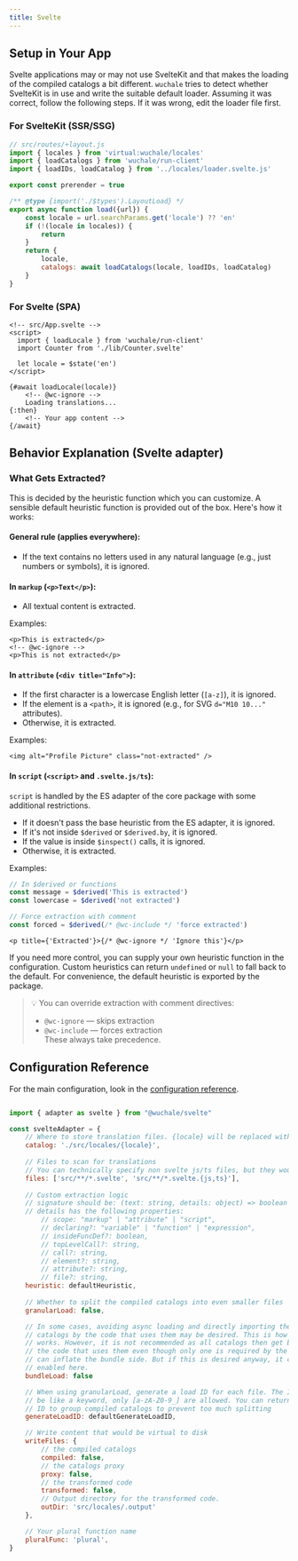 ```yaml
---
title: Svelte
---
```


## Setup in Your App

Svelte applications may or may not use SvelteKit and that makes the loading of
the compiled catalogs a bit different. `wuchale` tries to detect whether
SvelteKit is in use and write the suitable default loader. Assuming it was
correct, follow the following steps. If it was wrong, edit the loader file
first.

### For SvelteKit (SSR/SSG)

```javascript
// src/routes/+layout.js
import { locales } from 'virtual:wuchale/locales'
import { loadCatalogs } from 'wuchale/run-client'
import { loadIDs, loadCatalog } from '../locales/loader.svelte.js'

export const prerender = true

/** @type {import('./$types').LayoutLoad} */
export async function load({url}) {
    const locale = url.searchParams.get('locale') ?? 'en'
    if (!(locale in locales)) {
        return
    }
    return {
        locale,
        catalogs: await loadCatalogs(locale, loadIDs, loadCatalog)
    }
}
```

### For Svelte (SPA)

```svelte
<!-- src/App.svelte -->
<script>
  import { loadLocale } from 'wuchale/run-client'
  import Counter from './lib/Counter.svelte'

  let locale = $state('en')
</script>

{#await loadLocale(locale)}
    <!-- @wc-ignore -->
    Loading translations...
{:then}
    <!-- Your app content -->
{/await}
```

## Behavior Explanation (Svelte adapter)

### What Gets Extracted?

This is decided by the heuristic function which you can customize. A sensible
default heuristic function is provided out of the box. Here's how it works:

#### General rule (applies everywhere):
- If the text contains no letters used in any natural language (e.g., just numbers or symbols), it is ignored.

#### In `markup` (`<p>Text</p>`):
- All textual content is extracted.

Examples:

```svelte
<p>This is extracted</p>
<!-- @wc-ignore -->
<p>This is not extracted</p>
```

#### In `attribute` (`<div title="Info">`):
- If the first character is a lowercase English letter (`[a-z]`), it is ignored.
- If the element is a `<path>`, it is ignored (e.g., for SVG `d="M10 10..."` attributes).
- Otherwise, it is extracted.

Examples:

```svelte
<img alt="Profile Picture" class="not-extracted" />
```

#### In `script` (`<script>` and `.svelte.js/ts`):

`script` is handled by the ES adapter of the core package with some additional restrictions.
- If it doesn't pass the base heuristic from the ES adapter, it is ignored.
- If it's not inside `$derived` or `$derived.by`, it is ignored.
- If the value is inside `$inspect()` calls, it is ignored.
- Otherwise, it is extracted.

Examples:

```javascript
// In $derived or functions
const message = $derived('This is extracted')
const lowercase = $derived('not extracted')

// Force extraction with comment
const forced = $derived(/* @wc-include */ 'force extracted')
```
```svelte
<p title={'Extracted'}>{/* @wc-ignore */ 'Ignore this'}</p>
```

If you need more control, you can supply your own heuristic function in the
configuration. Custom heuristics can return `undefined` or `null` to fall back
to the default. For convenience, the default heuristic is exported by the
package.

> 💡 You can override extraction with comment directives:
> - `@wc-ignore` — skips extraction
> - `@wc-include` — forces extraction  
> These always take precedence.

## Configuration Reference

For the main configuration, look in the [configuration reference](/reference/config).

```javascript

import { adapter as svelte } from "@wuchale/svelte"

const svelteAdapter = {
    // Where to store translation files. {locale} will be replaced with the respective locale.
    catalog: './src/locales/{locale}',
    
    // Files to scan for translations
    // You can technically specify non svelte js/ts files, but they would not be reactive
    files: ['src/**/*.svelte', 'src/**/*.svelte.{js,ts}'],
    
    // Custom extraction logic
    // signature should be: (text: string, details: object) => boolean | undefined
    // details has the following properties:
        // scope: "markup" | "attribute" | "script",
        // declaring?: "variable" | "function" | "expression",
        // insideFuncDef?: boolean,
        // topLevelCall?: string,
        // call?: string,
        // element?: string,
        // attribute?: string,
        // file?: string,
    heuristic: defaultHeuristic,
    
    // Whether to split the compiled catalogs into even smaller files
    granularLoad: false,

    // In some cases, avoiding async loading and directly importing the
    // catalogs by the code that uses them may be desired. This is how Paraglide
    // works. However, it is not recommended as all catalogs then get bundled with
    // the code that uses them even though only one is required by the user. This
    // can inflate the bundle side. But if this is desired anyway, it can be
    // enabled here.
    bundleLoad: false

    // When using granularLoad, generate a load ID for each file. The ID should
    // be like a keyword, only [a-zA-Z0-9_] are allowed. You can return the same
    // ID to group compiled catalogs to prevent too much splitting
    generateLoadID: defaultGenerateLoadID,

    // Write content that would be virtual to disk
    writeFiles: {
        // the compiled catalogs
        compiled: false,
        // the catalogs proxy
        proxy: false,
        // the transformed code
        transformed: false,
        // Output directory for the transformed code.
        outDir: 'src/locales/.output'
    },

    // Your plural function name
    pluralFunc: 'plural',
}
```
